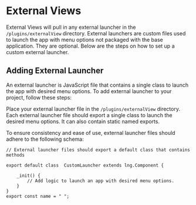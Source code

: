 # External Views

External Views will pull in any external launcher in the `/plugins/externalView` directory. External launchers are custom files used to launch the app with menu options not packaged with the base application. They are optional. Below are the steps on how to set up a custom external launcher.

## Adding External Launcher

An external launcher is JavaScript file that contains a single class to launch the app with desired menu options. To add external launcher to your project, follow these steps:

Place your external launcher file in the `/plugins/externalView` directory. Each external launcher file should export a single class to launch the desired menu options. It can also contain static named exports.

To ensure consistency and ease of use, external launcher files should adhere to the following schema:

```
// External launcher files should export a default class that contains methods 

export default class  CustomLauncher extends lng.Component {

    _init() {
        // Add logic to launch an app with desired menu options.
    }
}
export const name = " ";

```
